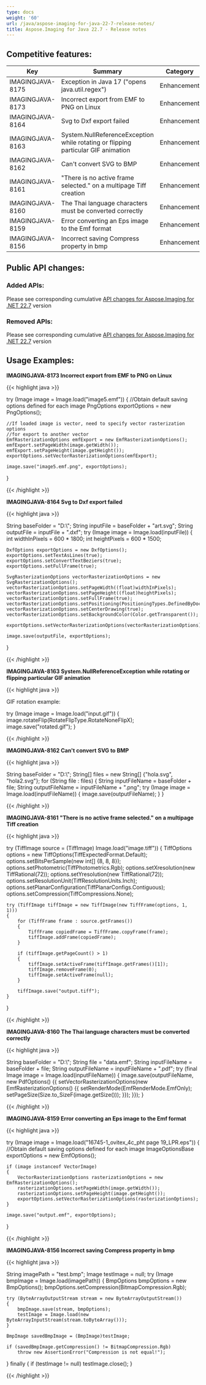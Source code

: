 ```yaml
---
type: docs
weight: '60'
url: /java/aspose-imaging-for-java-22-7-release-notes/
title: Aspose.Imaging for Java 22.7 - Release notes
---
```


## Competitive features:


| **Key**         | **Summary**                                                                                                                                                              | **Category** |
|-----------------|--------------------------------------------------------------------------------------------------------------------------------------------------------------------------|--------------|
| IMAGINGJAVA-8175 | Exception in Java 17 ("opens java.util.regex")                                                                                                                                  | Enhancement      |
| IMAGINGJAVA-8173 | Incorrect export from EMF to PNG on Linux                                                                                                                                  | Enhancement      |
| IMAGINGJAVA-8164 | Svg to Dxf export failed                                                                                                                                  | Enhancement      |
| IMAGINGJAVA-8163 | System.NullReferenceException while rotating or flipping particular GIF animation                                                                                                                                  | Enhancement      |
| IMAGINGJAVA-8162 | Can't convert SVG to BMP                                                                                                                                  | Enhancement      |
| IMAGINGJAVA-8161 | "There is no active frame selected." on a multipage Tiff creation                                                                                                                                  | Enhancement      |
| IMAGINGJAVA-8160 | The Thai language characters must be converted correctly                                                                                                                                  | Enhancement      |
| IMAGINGJAVA-8159 | Error converting an Eps image to the Emf format                                                                                                                                  | Enhancement      |
| IMAGINGJAVA-8156 | Incorrect saving Compress property in bmp                                                                                                                                  | Enhancement      |

## Public API changes:

### Added APIs:

Please see corresponding cumulative [API changes for Aspose.Imaging for .NET 22.7](https://docs.aspose.com/imaging/net/aspose-imaging-for-net-22-7-release-notes/) version

### Removed APIs:

Please see corresponding cumulative [API changes for Aspose.Imaging for .NET 22.7](https://docs.aspose.com/imaging/net/aspose-imaging-for-net-22-7-release-notes/) version

## Usage Examples:

**IMAGINGJAVA-8173 Incorrect export from EMF to PNG on Linux**

{{< highlight java >}}

try (Image image = Image.load("image5.emf"))
{
	//Obtain default saving options defined for each image
	PngOptions exportOptions = new PngOptions();
	
	//If loaded image is vector, need to specify vector rasterization options 
	//for export to another vector
	EmfRasterizationOptions emfExport = new EmfRasterizationOptions();
	emfExport.setPageWidth(image.getWidth());
	emfExport.setPageHeight(image.getHeight());
	exportOptions.setVectorRasterizationOptions(emfExport);

	image.save("image5.emf.png", exportOptions);
}

{{< /highlight >}}

**IMAGINGJAVA-8164 Svg to Dxf export failed**

{{< highlight java >}}

String baseFolder = "D:\\";
String inputFile = baseFolder + "art.svg";
String outputFile = inputFile + ".dxf";
try (Image image = Image.load(inputFile))
{
	int widthInPixels = 600 * 1800;
	int heightPixels = 600 * 1500;

	DxfOptions exportOptions = new DxfOptions();
	exportOptions.setTextAsLines(true);
	exportOptions.setConvertTextBeziers(true);
	exportOptions.setFullFrame(true);

	SvgRasterizationOptions vectorRasterizationOptions = new SvgRasterizationOptions();
	vectorRasterizationOptions.setPageWidth((float)widthInPixels);
	vectorRasterizationOptions.setPageHeight((float)heightPixels);
	vectorRasterizationOptions.setFullFrame(true);
	vectorRasterizationOptions.setPositioning(PositioningTypes.DefinedByDocument);
	vectorRasterizationOptions.setCenterDrawing(true);
	vectorRasterizationOptions.setBackgroundColor(Color.getTransparent());

	exportOptions.setVectorRasterizationOptions(vectorRasterizationOptions);

	image.save(outputFile, exportOptions);
}

{{< /highlight >}}

**IMAGINGJAVA-8163 System.NullReferenceException while rotating or flipping particular GIF animation**

{{< highlight java >}}

GIF rotation example:

try (Image image = Image.load("input.gif"))
{
    image.rotateFlip(RotateFlipType.RotateNoneFlipX);
    image.save("rotated.gif");
}

{{< /highlight >}}

**IMAGINGJAVA-8162 Can't convert SVG to BMP**

{{< highlight java >}}

String baseFolder = "D:\\";
String[] files = new String[] {"hola.svg", "hola2.svg"};
for (String file : files)
{
    String inputFileName = baseFolder + file;
    String outputFileName = inputFileName + ".png";
    try (Image image = Image.load(inputFileName))
    {
        image.save(outputFileName);
    }
}

{{< /highlight >}}

**IMAGINGJAVA-8161 "There is no active frame selected." on a multipage Tiff creation**

{{< highlight java >}}

try (TiffImage source = (TiffImage) Image.load("image.tiff"))
{
	TiffOptions options = new TiffOptions(TiffExpectedFormat.Default);
	options.setBitsPerSample(new int[] {8, 8, 8});
	options.setPhotometric(TiffPhotometrics.Rgb);
	options.setXresolution(new TiffRational(72));
	options.setYresolution(new TiffRational(72));
	options.setResolutionUnit(TiffResolutionUnits.Inch);
	options.setPlanarConfiguration(TiffPlanarConfigs.Contiguous);
	options.setCompression(TiffCompressions.None);

	try (TiffImage tiffImage = new TiffImage(new TiffFrame(options, 1, 1)))
	{
		for (TiffFrame frame : source.getFrames())
		{
			TiffFrame copiedFrame = TiffFrame.copyFrame(frame);
			tiffImage.addFrame(copiedFrame);
		}

		if (tiffImage.getPageCount() > 1)
		{
			tiffImage.setActiveFrame(tiffImage.getFrames()[1]);
			tiffImage.removeFrame(0);
			tiffImage.setActiveFrame(null);
		}

		tiffImage.save("output.tiff");
	}
}

{{< /highlight >}}

**IMAGINGJAVA-8160 The Thai language characters must be converted correctly**

{{< highlight java >}}

String baseFolder = "D:\\";
String file = "data.emf";
String inputFileName = baseFolder + file;
String outputFileName = inputFileName + ".pdf";
try (final Image image = Image.load(inputFileName))
{
	image.save(outputFileName, new PdfOptions()
	{{
		setVectorRasterizationOptions(new EmfRasterizationOptions()
		{{
			setRenderMode(EmfRenderMode.EmfOnly); 
			setPageSize(Size.to_SizeF(image.getSize()));
		}});
	}});
}

{{< /highlight >}}

**IMAGINGJAVA-8159 Error converting an Eps image to the Emf format**

{{< highlight java >}}

try (Image image = Image.load("16745-1_ovitex_4c_pht page 19_LPR.eps"))
{
    //Obtain default saving options defined for each image
    ImageOptionsBase exportOptions = new EmfOptions();

    if (image instanceof VectorImage)
    {
        VectorRasterizationOptions rasterizationOptions = new EmfRasterizationOptions();
        rasterizationOptions.setPageWidth(image.getWidth());
        rasterizationOptions.setPageHeight(image.getHeight());
        exportOptions.setVectorRasterizationOptions(rasterizationOptions);
    }

    image.save("output.emf", exportOptions);
}

{{< /highlight >}}

**IMAGINGJAVA-8156 Incorrect saving Compress property in bmp**

{{< highlight java >}}

String imagePath = "test.bmp";
Image testImage = null;
try (Image bmpImage = Image.load(imagePath))
{
	BmpOptions bmpOptions = new BmpOptions();
	bmpOptions.setCompression(BitmapCompression.Rgb);

	try (ByteArrayOutputStream stream = new ByteArrayOutputStream())
	{
		bmpImage.save(stream, bmpOptions);
		testImage = Image.load(new ByteArrayInputStream(stream.toByteArray()));
	}

	BmpImage savedBmpImage = (BmpImage)testImage;

	if (savedBmpImage.getCompression() != BitmapCompression.Rgb)
		throw new AssertionError("Compression is not equal!");
}
finally
{
	if (testImage != null)
		testImage.close();
}

{{< /highlight >}}

